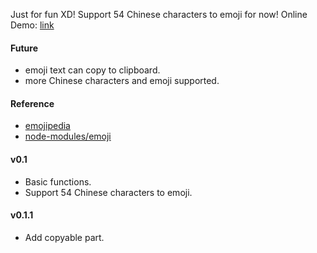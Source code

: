 Just for fun XD!
Support 54 Chinese characters to emoji for now!
Online Demo: <a href="https://beiyuouo.github.io/game/text2emoji">link</a>

#### Future
- emoji text can copy to clipboard.
- more Chinese characters and emoji supported.


#### Reference
- <a href="https://emojipedia.org/">emojipedia</a> <br>
- <a href="https://github.com/node-modules/emoji">node-modules/emoji</a>


#### v0.1
- Basic functions.
- Support 54 Chinese characters to emoji.

#### v0.1.1
- Add copyable part.